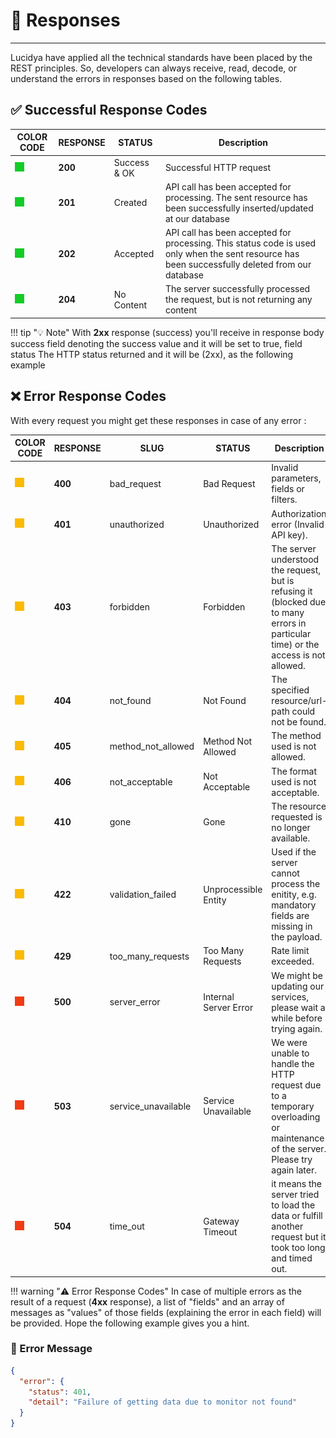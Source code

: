 # 📩 Responses

---

Lucidya have applied all the technical standards have been placed by the REST principles. So, developers can always receive, read, decode, or understand the errors in responses based on the following tables.

## ✅ Successful Response Codes

COLOR CODE | RESPONSE | STATUS | Description |
---------|----------|---------|---------|
 ![green.png](../assets/green.png) | **200** | Success & OK | Successful HTTP request |
 ![green.png](../assets/green.png) | **201** | Created | API call has been accepted for processing. The sent resource has been successfully inserted/updated at our database |
![green.png](../assets/green.png) | **202** | Accepted | API call has been accepted for processing. This status code is used only when the sent resource has been successfully deleted from our database |
 ![green.png](../assets/green.png) | **204** | No Content | The server successfully processed the request, but is not returning any content |

!!! tip "💡 Note"
    With **2xx** response (success) you'll receive in response body success field denoting the success value and it will be set to true, field status The HTTP status returned and it will be (2xx), as the following example

## ❌ Error Response Codes

With every request you might get these responses in case of any error :

COLOR CODE | RESPONSE | SLUG | STATUS | Description |
---------|----------|---------|---------|---------
 ![orange.png](../assets/orange.png) | **400** | bad_request | Bad Request | Invalid parameters, fields or filters.
 ![orange.png](../assets/orange.png) | **401** | unauthorized | Unauthorized | Authorization error (Invalid API key).
 ![orange.png](../assets/orange.png) | **403** | forbidden | Forbidden | The server understood the request, but is refusing it (blocked due to many errors in particular time) or the access is not allowed.
 ![orange.png](../assets/orange.png) | **404** | not_found | Not Found | The specified resource/url-path could not be found.
 ![orange.png](../assets/orange.png) | **405** | method_not_allowed | Method Not Allowed | The method used is not allowed.
 ![orange.png](../assets/orange.png) | **406** | not_acceptable | Not Acceptable | The format used is not acceptable.
 ![orange.png](../assets/orange.png) | **410** | gone | Gone | The resource requested is no longer available.
 ![orange.png](../assets/orange.png) | **422** | validation_failed | Unprocessible Entity | Used if the server cannot process the enitity, e.g. mandatory fields are missing in the payload.
 ![orange.png](../assets/orange.png) | **429** | too_many_requests | Too Many Requests | Rate limit exceeded.
 ![red.png](../assets/red.png) | **500** | server_error | Internal Server Error | We might be updating our services, please wait a while before trying again.
 ![red.png](../assets/red.png) | **503** | service_unavailable | Service Unavailable | We were unable to handle the HTTP request due to a temporary overloading or maintenance of the server. Please try again later.
 ![red.png](../assets/red.png) | **504** | time_out | Gateway Timeout | it means the server tried to load the data or fulfill another request but it took too long and timed out.

!!! warning "⚠️ Error Response Codes"
    In case of multiple errors as the result of a request (**4xx** response), a list of "fields" and an array of messages as "values" of those fields (explaining the error in each field) will be provided. Hope the following example gives you a hint.

### 🔴 Error Message

```json
{
  "error": {
    "status": 401,
    "detail": "Failure of getting data due to monitor not found"
  }
}
```
